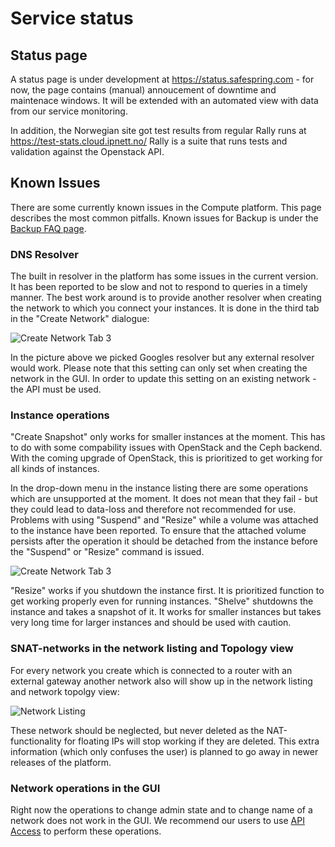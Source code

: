 # Service status

## Status page

A status page is under development at https://status.safespring.com - for now,
the page contains (manual) annoucement of downtime and maintenace windows. It
will be extended with an automated view with data from our service monitoring.

In addition, the Norwegian site got test results from regular Rally runs at
https://test-stats.cloud.ipnett.no/ Rally is a suite that runs tests and
validation against the Openstack API.

## Known Issues

There are some currently known issues in the Compute platform. This page
describes the most common pitfalls. Known issues for Backup is under the [Backup
FAQ page](/backup/faq).

### DNS Resolver

The built in resolver in the platform has some issues in the current version.
It has been reported to be slow and not to respond to queries in a timely
manner. The best work around is to provide another resolver when creating the
network to which you connect your instances. It is done in the third tab in the
"Create Network" dialogue:

![Create Network Tab 3](/images/create-network-dia2.png)

In the picture above we picked Googles resolver but any external resolver would
work. Please note that this setting can only set when creating the network in
the GUI. In order to update this setting on an existing network - the API must
be used.

### Instance operations

"Create Snapshot" only works for smaller instances at the moment. This has to
do with some compability issues with OpenStack and the Ceph backend. With the
coming upgrade of OpenStack, this is prioritized to get working for all kinds
of instances.

In the drop-down menu in the instance listing there are some operations which
are unsupported at the moment. It does not mean that they fail - but they could
lead to data-loss and therefore not recommended for use. Problems with using
"Suspend" and "Resize" while a volume was attached to the instance have been
reported. To ensure that the attached volume persists after the operation it
should be detached from the instance before the "Suspend" or "Resize" command
is issued.

![Create Network Tab 3](/images/instance-dropdown.png)

"Resize" works if you shutdown the instance first. It is prioritized function
to get working properly even for running instances.  "Shelve" shutdowns the
instance and takes a snapshot of it. It works for smaller instances but takes
very long time for larger instances and should be used with caution.

### SNAT-networks in the network listing and Topology view

For every network you create which is connected to a router with an external
gateway another network also will show up in the network listing and network
topolgy view:

![Network Listing](/images/snat-network.png)

These network should be neglected, but never deleted as the NAT-functionality
for floating IPs will stop working if they are deleted. This extra information
(which only confuses the user) is planned to go away in newer releases of the
platform.

### Network operations in the GUI

Right now the operations to change admin state and to change name of a network
does not work in the GUI. We recommend our users to use [API
Access](/compute/api/) to perform these operations.

